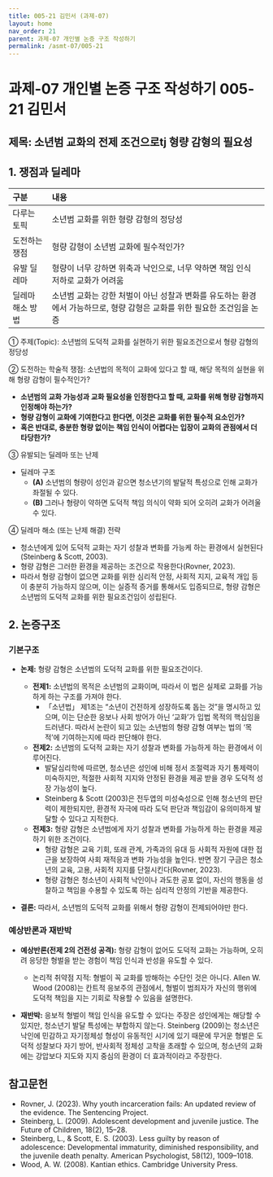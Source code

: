 ```yaml
---
title: 005-21 김민서 (과제-07)
layout: home
nav_order: 21
parent: 과제-07 개인별 논증 구조 작성하기
permalink: /asmt-07/005-21
---
```


# 과제-07 개인별 논증 구조 작성하기 005-21 김민서

## 제목: 소년범 교화의 전제 조건으로tj 형량 감형의 필요성


## 1. 쟁점과 딜레마

| 구분 | 내용 |
|:---|:---|
| 다루는 토픽 | 소년범 교화를 위한 형량 감형의 정당성 |
| 도전하는 쟁점 | 형량 감형이 소년범 교화에 필수적인가?  |
| 유발 딜레마 | 형량이 너무 강하면 위축과 낙인으로, 너무 약하면 책임 인식 저하로 교화가 어려움 |
| 딜레마 해소 방법 | 소년범 교화는 강한 처벌이 아닌 성찰과 변화를 유도하는 환경에서 가능하므로, 형량 감형은 교화를 위한 필요한 조건임을 논증 |

① 주제(Topic): 소년범의 도덕적 교화를 실현하기 위한 필요조건으로서 형량 감형의 정당성  

② 도전하는 학술적 쟁점: 소년법의 목적이 교화에 있다고 할 때, 해당 목적의 실현을 위해 형량 감형이 필수적인가? 

- **소년범의 교화 가능성과 교화 필요성을 인정한다고 할 때, 교화를 위해 형량 감형까지 인정해야 하는가?**  
- **형량 감형이 교화에 기여한다고 한다면, 이것은 교화를 위한 필수적 요소인가?**  
- **혹은 반대로, 충분한 형량 없이는 책임 인식이 어렵다는 입장이 교화의 관점에서 더 타당한가?**

③ 유발되는 딜레마 또는 난제

- 딜레마 구조
  - **(A)** 소년범의 형량이 성인과 같으면 청소년기의 발달적 특성으로 인해 교화가 좌절될 수 있다.
  - **(B)** 그러나 형량이 약하면 도덕적 책임 의식이 약화 되어 오히려 교화가 어려울 수 있다.

④ 딜레마 해소 (또는 난제 해결) 전략

- 청소년에게 있어 도덕적 교화는 자기 성찰과 변화를 가능케 하는 환경에서 실현된다(Steinberg & Scott, 2003).
- 형량 감형은 그러한 환경을 제공하는 조건으로 작용한다(Rovner, 2023).
- 따라서 형량 감형이 없으면 교화를 위한 심리적 안정, 사회적 지지, 교육적 개입 등이 충분히 가능하지 않으며, 이는 실증적 증거를 통해서도 입증되므로, 형량 감형은 소년범의 도덕적 교화를 위한 필요조건임이 성립된다.

## 2. 논증구조

### 기본구조

- **논제:** 형량 감형은 소년범의 도덕적 교화를 위한 필요조건이다.
  - **전제1:** 소년법의 목적은 소년범의 교화이며, 따라서 이 법은 실제로 교화를 가능하게 하는 구조를 가져야 한다.
    - 「소년법」 제1조는 “소년이 건전하게 성장하도록 돕는 것”을 명시하고 있으며, 이는 단순한 응보나 사회 방어가 아닌 ‘교화’가 입법 목적의 핵심임을 드러낸다. 따라서 논란이 되고 있는 소년범의 형량 감형 여부는 법의 ‘목적’에 기여하는지에 따라 판단해야 한다.
  - **전제2:** 소년범의 도덕적 교화는 자기 성찰과 변화를 가능하게 하는 환경에서 이루어진다.
    - 발달심리학에 따르면, 청소년은 성인에 비해 정서 조절력과 자기 통제력이 미숙하지만, 적절한 사회적 지지와 안정된 환경을 제공 받을 경우 도덕적 성장 가능성이 높다.
    - Steinberg & Scott (2003)은 전두엽의 미성숙성으로 인해 청소년의 판단력이 제한되지만, 환경적 자극에 따라 도덕 판단과 책임감이 유의미하게 발달할 수 있다고 지적한다.
  - **전제3:** 형량 감형은 소년범에게 자기 성찰과 변화를 가능하게 하는 환경을 제공하기 위한 조건이다.
      - 형량 감형은 교육 기회, 또래 관계, 가족과의 유대 등 사회적 자원에 대한 접근을 보장하여 사회 재적응과 변화 가능성을 높인다. 반면 장기 구금은 청소년의 교육, 고용, 사회적 지지를 단절시킨다(Rovner, 2023).
      - 형량 감형은 청소년이 사회적 낙인이나 과도한 공포 없이, 자신의 행동을 성찰하고 책임을 수용할 수 있도록 하는 심리적 안정의 기반을 제공한다.

- **결론:** 따라서, 소년범의 도덕적 교화를 위해서 형량 감형이 전제되어야만 한다.

### 예상반론과 재반박

- **예상반론(전제 2의 건전성 공격):** 형량 감형이 없어도 도덕적 교화는 가능하며, 오히려 응당한 형벌을 받는 경험이 책임 인식과 반성을 유도할 수 있다.
  - 논리적 취약점 지적: 형벌이 꼭 교화를 방해하는 수단인 것은 아니다. Allen W. Wood (2008)는 칸트적 응보주의 관점에서, 형벌이 범죄자가 자신의 행위에 도덕적 책임을 지는 기회로 작용할 수 있음을 설명한다.

- **재반박:** 응보적 형벌이 책임 인식을 유도할 수 있다는 주장은 성인에게는 해당할 수 있지만, 청소년기 발달 특성에는 부합하지 않는다. Steinberg (2009)는 청소년은 낙인에 민감하고 자기정체성 형성이 유동적인 시기에 있기 때문에 무거운 형벌은 도덕적 성찰보다 자기 방어, 반사회적 정체성 고착을 초래할 수 있으며, 청소년의 교화에는 강압보다 지도와 지지 중심의 환경이 더 효과적이라고 주장한다.

## 참고문헌

- Rovner, J. (2023). Why youth incarceration fails: An updated review of the evidence. The Sentencing Project.
- Steinberg, L. (2009). Adolescent development and juvenile justice. The Future of Children, 18(2), 15–28.
- Steinberg, L., & Scott, E. S. (2003). Less guilty by reason of adolescence: Developmental immaturity, diminished responsibility, and the juvenile death penalty. American Psychologist, 58(12), 1009–1018.
- Wood, A. W. (2008). Kantian ethics. Cambridge University Press.